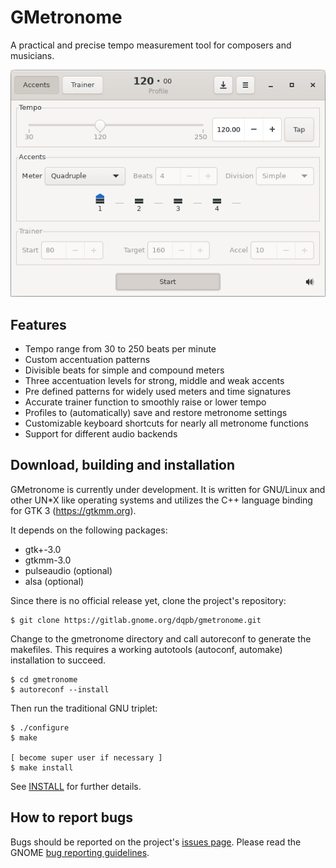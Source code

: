 GMetronome
==========
A practical and precise tempo measurement tool for composers and musicians. 

![Screenshot](data/screenshots/screenshot.png)

Features
--------
* Tempo range from 30 to 250 beats per minute
* Custom accentuation patterns
* Divisible beats for simple and compound meters
* Three accentuation levels for strong, middle and weak accents
* Pre defined patterns for widely used meters and time signatures
* Accurate trainer function to smoothly raise or lower tempo
* Profiles to (automatically) save and restore metronome settings
* Customizable keyboard shortcuts for nearly all metronome functions
* Support for different audio backends 

Download, building and installation
-----------------------------------
GMetronome is currently under development. It is written for GNU/Linux and
other UN*X like operating systems and utilizes the C++ language binding for
GTK 3 (https://gtkmm.org).

It depends on the following packages:

* gtk+-3.0
* gtkmm-3.0
* pulseaudio (optional)
* alsa (optional)

Since there is no official release yet, clone the project's repository:

```
$ git clone https://gitlab.gnome.org/dqpb/gmetronome.git
```

Change to the gmetronome directory and call autoreconf to generate the makefiles. 
This requires a working autotools (autoconf, automake) installation to succeed.

```
$ cd gmetronome
$ autoreconf --install
```

Then run the traditional GNU triplet:

```
$ ./configure
$ make

[ become super user if necessary ]
$ make install
```

See [INSTALL](INSTALL) for further details.

How to report bugs
------------------
Bugs should be reported on the project's [issues page](https://gitlab.gnome.org/dqpb/gmetronome/issues/new).
Please read the GNOME [bug reporting guidelines](https://wiki.gnome.org/Community/GettingInTouch/BugReportingGuidelines).
